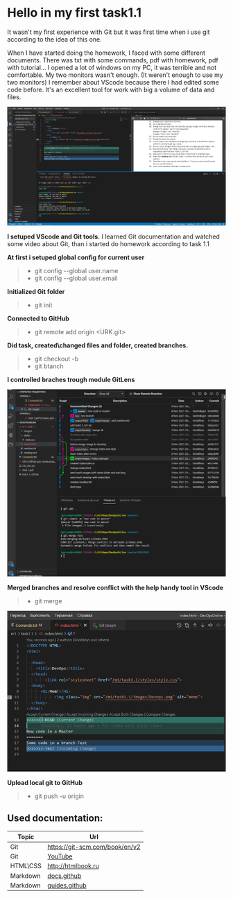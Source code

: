 # **Hello in my first task1.1** #

It wasn't my first experience with Git but it was first time when i use git according to the idea of this one.

When I have started doing the homework, I faced with some different documents. There was txt with some commands, pdf with homework, pdf with tutorial... I opened a lot of windows on my PC, it was terrible and not comfortable. My two monitors wasn't enough. (It weren't enough to use my two monitors)
I remember about VScode because there I had edited some code before. It's an excellent tool for work with big a volume of data and files.


![VScode workspace](https://github.com/Gnoblinys/DevOps_online_Kyiv_2021Q4/blob/master/m1/task1.1/images/VScode.png?raw=true)


**I setuped VScode and Git tools.**
I learned Git documentation and watched some video about Git, than i started do homework according to task 1.1

**At first i setuped global config for current user**
> - git config --global user.name
> - git config --global user.email

**Initialized Git folder**
> - git init

**Connected to GitHub**
>- git remote add origin <URK.git>

**Did task, created\changed files and folder, created branches.**
>- git checkout -b
>- git btanch

**I controlled braches trough module GitLens**

![GitLens](https://github.com/Gnoblinys/DevOps_online_Kyiv_2021Q4/blob/master/m1/task1.1/images/GitLeans.png?raw=true)

**Merged branches and resolve conflict with the help  handy tool in VScode**

>- git merge

![Tools](https://github.com/Gnoblinys/DevOps_online_Kyiv_2021Q4/blob/master/m1/task1.1/images/MergeConflict.png?raw=true)


**Upload local git to GitHub**
>- git push -u origin

## Used documentation: ##

Topic | Url
------------ | -------------
Git | https://git-scm.com/book/en/v2
Git| [YouTube](https://www.youtube.com/watch?v=SEvR78OhGtw&t=2811s)
HTML\CSS | http://htmlbook.ru
Markdown | [docs.github](https://docs.github.com/en/github/writing-on-github/getting-started-with-writing-and-formatting-on-github/basic-writing-and-formatting-syntax)
Markdown | [guides.github](https://guides.github.com/features/mastering-markdown/)















